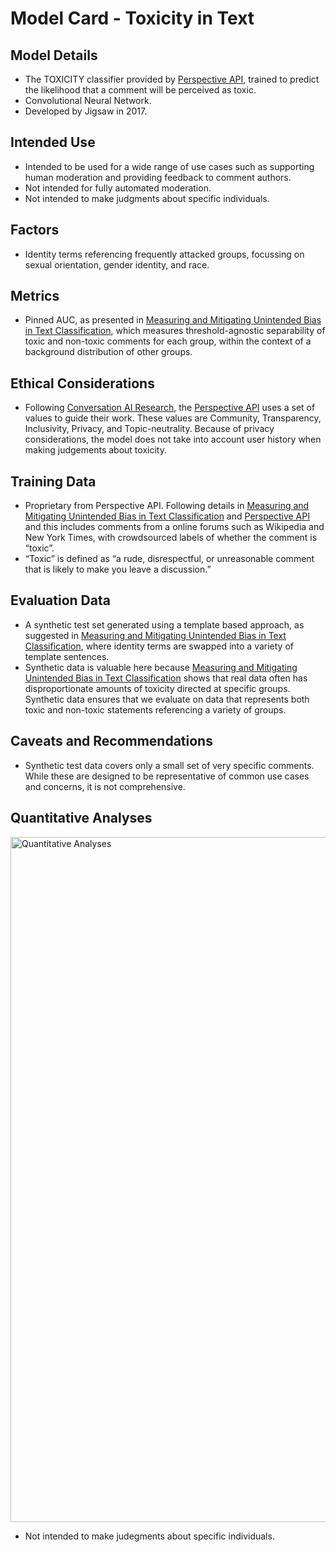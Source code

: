 # Model Card - Toxicity in Text

## Model Details
- The TOXICITY classifier provided by [Perspective API](https://www.perspectiveapi.com/), trained to predict the likelihood that a comment will be perceived as toxic.
- Convolutional Neural Network.
- Developed by Jigsaw in 2017.

## Intended Use
- Intended to be used for a wide range of use cases such as supporting human moderation and providing feedback to comment authors.
- Not intended for fully automated moderation.
- Not intended to make judgments about specific individuals.

## Factors
- Identity terms referencing frequently attacked groups, focussing on sexual orientation, gender identity, and race.

## Metrics
- Pinned AUC, as presented in [Measuring and Mitigating Unintended Bias in Text Classification](https://research.google/pubs/pub46743/), which measures threshold-agnostic separability of toxic and non-toxic comments for each group, within the context of a background distribution of other groups.

## Ethical Considerations
- Following [Conversation AI Research](https://conversationai.github.io/), the [Perspective API](https://www.perspectiveapi.com/) uses a set of values to guide their work. These values are Community, Transparency, Inclusivity, Privacy, and Topic-neutrality. Because of privacy considerations, the model does not take into account user history when making judgements about toxicity.
 
## Training Data
- Proprietary from Perspective API. Following details in [Measuring and Mitigating Unintended Bias in Text Classification](https://research.google/pubs/pub46743/) and [Perspective API](https://www.perspectiveapi.com/) and this includes comments from a online forums such as Wikipedia and New York Times, with crowdsourced labels of whether the comment is “toxic”.
- “Toxic” is defined as “a rude, disrespectful, or unreasonable comment that is likely to make you leave a discussion.”

## Evaluation Data
- A synthetic test set generated using a template based approach, as suggested in [Measuring and Mitigating Unintended Bias in Text Classification](https://research.google/pubs/pub46743/), where identity terms are swapped into a variety of template sentences.
- Synthetic data is valuable here because [Measuring and Mitigating Unintended Bias in Text Classification](https://research.google/pubs/pub46743/) shows that real data often has disproportionate amounts of toxicity directed at specific groups. Synthetic data ensures that we evaluate on data that represents both toxic and non-toxic statements referencing a variety of groups.

## Caveats and Recommendations
- Synthetic test data covers only a small set of very specific comments. While these are designed to be representative of common use cases and concerns, it is not comprehensive.

## Quantitative Analyses

<img width="1096" alt="Quantitative Analyses" src="https://user-images.githubusercontent.com/1875500/226172204-3baa7f61-5fa0-4675-a6e9-0b2b0ef1dbd7.png">


- Not intended to make judegments about specific individuals.
